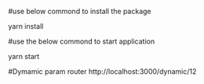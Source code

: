 #use below commond to install the package

yarn install

#use the below commond to start application

yarn start

#Dymamic param router
http://localhost:3000/dynamic/12
